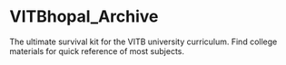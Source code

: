 # VITBhopal_Archive
The ultimate survival kit for the VITB university curriculum. Find college materials for quick reference of most subjects.
